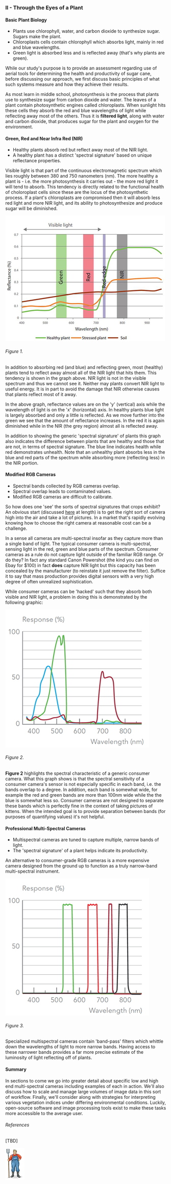 ### II - Through the Eyes of a Plant

#### Basic Plant Biology

* Plants use chlorophyll, water, and carbon dioxide to synthesize sugar. Sugars make the plant.
* Chloroplasts cells contain chlorophyll which absorbs light, mainly in red and blue wavelengths.
* Green light is absorbed less and is reflected away (that's why plants are green).

While our study's purpose is to provide an assessment regarding use of aerial tools for determining the health 
and productivity of sugar cane, before discussing our approach, we first discuss basic principles of what such 
systems measure and how they achieve their results. 

As most learn in middle school, photosynthesis is the process that plants use to synthesize sugar from carbon dioxide and water. 
The leaves of a plant contain photosynthetic engines called chloroplasts. When sunlight hits these cells they absorb the 
red and blue wavelengths of light while reflecting away most of the others. Thus it is __filtered light__, along with water and carbon dioxide, that produces sugar for the plant and 
oxygen for the environment.

#### Green, Red and Near Infra Red (NIR)

* Healthy plants absorb red but reflect away most of the NIR light.
* A healthy plant has a distinct 'spectral signature' based on unique reflectance properties.

Visible light is that part of the continuous electromagnetic spectrum which lies roughly between 380 and 750 
nanometers (nm). The more healthy a plant is - i.e. the more photosynthesis it carries out - the more red light 
it will tend to absorb. This tendency is directly related to the functional health of choloroplast cells since these are the 
locus of the photosynthetic process. If a plant's chloroplasts are compromised then it will absorb less red light and more NIR light,
and its ability to photosynthesize and produce sugar will be diminished.  

![](img/plant_physio.png) 
###### Figure 1. 
   
In addition to absorbing red (and blue) and reflecting green, most (healthy) plants tend to reflect away almost all of 
the NIR light that hits them. This tendency is shown in the graph above. NIR light is not in the visible spectrum 
and thus we cannot see it. Neither may plants convert NIR light to useful energy. It is in part to avoid the 
damage that NIR otherwise causes that plants reflect most of it away. 

In the above graph, reflectance values are on the 'y' (vertical) axis while the wavelength of light is on the 'x' 
(horizontal) axis. In healthy plants blue light is largely absorbed and only a little is reflected. As we move further 
into the green we see that the amount of reflectance increases. In the red it is again diminished while in the NIR 
(the grey region) almost all is reflected away. 

In addition to showing the generic 'spectral signature' of plants this graph also indicates the difference 
between plants that are healthy and those that are not, in terms of spectral signature. The blue line indicates 
health while red demonstrates unhealth. Note that an unhealthy plant absorbs less in the blue 
and red parts of the spectrum while absorbing more (reflecting less) in the NIR portion.   
 

#### Modified RGB Cameras
* Spectral bands collected by RGB cameras overlap. 
* Spectral overlap leads to contaminated values.
* Modified RGB cameras are difficult to calibrate.

So how does one 'see' the sorts of spectral signatures that crops exhibit? An obvious start (discussed [here](study_methods.md)
at length) is to get the right sort of camera high into the air and take a lot of pictures.
In a market that's rapidly evolving knowing how to choose the right camera at reasonable cost can be a challenge.

In a sense all cameras are multi-spectral insofar as they capture more than a single band of light. The typical consumer
camera is multi-spectral, sensing light in the red, green and blue parts of the spectrum. Consumer cameras as a rule do 
not capture light outside of the familiar RGB range. Or do they? In fact any standard Canon Powershot (the kind you can 
find on Ebay for $100) in fact __does__ capture NIR light but this capacity has been concealed by the manufacturer (to 
reinstate it just remove the filter). Suffice it to say that mass production provides digital sensors with a very 
high degree of often unrealized sophistication.
 
While consumer cameras can be 'hacked' such that they absorb both visible and NIR light, a problem in doing this is 
demonstrated by the following graphic:

![](img/consumer.png)
###### Figure 2.

__Figure 2__ highlights the spectral characteristic of a generic consumer camera. What this graph shows is that the spectral 
sensitivity of a consumer camera's sensor is not especially specific in each band, i.e. the bands overlap to a degree. In addition,
each band is somewhat wide, for example the red and green bands are more than 100nm wide while the the blue is somewhat less so. 
Consumer cameras are not designed to separate these bands which is perfectly fine in the context of taking pictures of kittens. When the intended goal is to provide separation between bands 
(for purposes of quantifying values) it's not helpful. 

#### Professional Multi-Spectral Cameras

* Multispectral cameras are tuned to capture multiple, narrow bands of light.
* The 'spectral signature' of a plant helps indicate its productivity.

An alternative to consumer-grade RGB cameras is a more expensive 
camera designed from the ground up to function as a truly narrow-band multi-spectral instrument. 

![](img/sequoia.png)
###### Figure 3.

Specialized multispectral cameras contain 'band-pass' filters which whittle down the wavelengths of light to more 
narrow bands. Having access to these narrower bands provides a far more precise estimate of the luminosity of 
light reflecting off of plants.    

#### Summary

In sections to come we go into greater detail about specific low and high end multi-spectral cameras including examples 
of each in action. We'll also discuss how to scale and manage large volumes of image data in this sort of workflow.  Finally, 
we'll consider along with strategies for interpreting various vegetation indices under differing environmental conditions. 
Luckily, open-source software and image processing tools exist to make these tasks more accessible to the average user.

###### References

[TBD]
 
![](img/farmera.png) 
